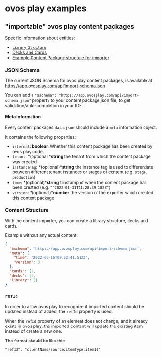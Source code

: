 # ovos play examples

## "importable" ovos play content packages 

Specific information about entities:

- [Library Structure](Library.md)
- [Decks and Cards](Decks-and-Cards.md)
- [Example Content Package structure for importer](content-package.json)

### JSON Schema

The current JSON Schema for ovos play content packages,
is available at https://app.ovosplay.com/api/import-schema.json

You can add a `"$schema": "https://app.ovosplay.com/api/import-schema.json"` property to your content package json file,
to get validation/auto-completion in your IDE.

#### Meta Information

Every content packages `data.json` should include a `meta` information object.

It contains the following properties:

- `internal`: **boolean** Whether this content package has been created by ovos play code.
- `tenant`: *(optional)***string** the tenant from which the content package was created
- `instanceTag`: *(optional)***string** the instance tag is used to differentiate between different tenant instances or stages of content (e.g. `stage`, `production`)
- `time`: *(optional)***string** timstamp of when the content package has been created (e.g. `""2022-01-31T11:28:39.182Z"`)
- `version`: *(optional)***number** the version of the exporter which created this content package

### Content Structure

With the content importer, you can create a library structure,
decks and cards.

Example without any actual content: 

```json
{
  "$schema": "https://app.ovosplay.com/api/import-schema.json",
  "meta": {
    "time": "2022-02-16T09:02:41.513Z",
    "version": 3
  },
  "cards": [],
  "decks": [],
  "library": []
}
```

### `refId`

In order to allow ovos play to recognize if imported content should be updated instead of added, the `refId` property is used.

When the `refId` property of an element does not change, and it already exists in ovos play, the imported content will update the existing item instead of create a new one.

The format should be like this:

`"refId": "clientName/source:itemType:itemId"`